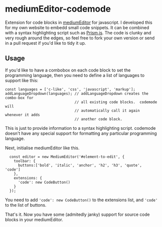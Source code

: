 # mediumEditor-codemode
Extension for code blocks in [mediumEditor](https://github.com/yabwe/medium-editor) for javascript.  I developed this for my own website to embedd small code snippets.  It can be combined with a syntax highlighting script such as [Prism.js](http://prismjs.com/).  The code is clunky and very rough around the edges, so feel free to fork your own version or send in a pull request if you'd like to tidy it up.

## Usage

If you'd like to have a combobox on each code block to set the programming language, then you need to define a list of languages to support like this:

    const languages = ['c-like', 'css', 'javascript', 'markup'];
    addLanguageDropdown(languages); // addLanguageDropdown creates the combo-box for
                                    // all existing code blocks.  codemode will
                                    // automatically call it again whenever it adds
                                    // another code block.
    
This is just to provide information to a syntax highlighting script.  codemode doesn't have any special support for formatting any particular programming language.

Next, initialise mediumEditor like this.

      const editor = new MediumEditor('#element-to-edit', {
        toolbar: {
          buttons:['bold', 'italic', 'anchor', 'h2', 'h3', 'quote', 'code']
        },
        extensions: {
          'code': new CodeButton()
        }
      });

You need to add `'code': new CodeButton()` to the extensions list, and `'code'` to the list of buttons.

That's it.  Now you have some (admitedly janky) support for source code blocks in your mediumEditor.

